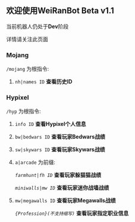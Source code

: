 ## 欢迎使用WeiRanBot Beta v1.1

当前机器人仍处于**Dev**阶段

详情请关注此页面

### Mojang

`/mojang` 为根指令:

1. `nh|names ID` **查看历史ID**

### Hypixel

`/hyp` 为根指令:

1. `info ID` **查看Hypixel个人信息**

2. `bw|bedwars ID` **查看玩家Bedwars战绩**

3. `sw|skywars ID` **查看玩家Skywars战绩**

4. `a|arcade` 为前缀:

   _`farmhunt|fh ID`_ **查看玩家躲猫猫战绩**

   _`miniwalls|mw ID`_ **查看玩家迷你战墙战绩**
   
5. `mw|megawalls ID` **查看玩家Megawalls战绩**

   _`{Profession}(不支持缩写)`_ **查看玩家指定职业信息**
